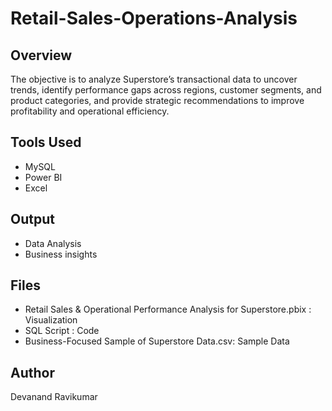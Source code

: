 # Retail-Sales-Operations-Analysis

## Overview
The objective is to analyze Superstore’s transactional data to uncover trends, identify performance gaps across regions, customer segments, and product categories, and provide strategic recommendations to improve profitability and operational efficiency.

## Tools Used
- MySQL
- Power BI
- Excel

## Output
- Data Analysis
- Business insights

## Files
- Retail Sales & Operational Performance Analysis for Superstore.pbix : Visualization
- SQL Script : Code
- Business-Focused Sample of Superstore Data.csv: Sample Data

## Author
Devanand Ravikumar
